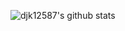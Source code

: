 ![djk12587's github stats](https://github-readme-stats.vercel.app/api?username=djk12587&show_icons=true&theme=prussian&count_private=true&hide_border=true&bg_color=00000000&&text_color=777777&icon_color=777777&title_color=777777&custom_title=GitHub%20Stats)
